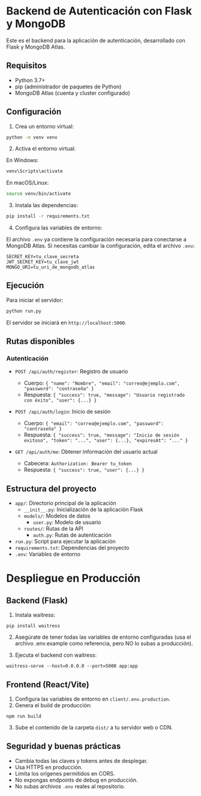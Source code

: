 # Backend de Autenticación con Flask y MongoDB

Este es el backend para la aplicación de autenticación, desarrollado con Flask y MongoDB Atlas.

## Requisitos

- Python 3.7+
- pip (administrador de paquetes de Python)
- MongoDB Atlas (cuenta y cluster configurado)

## Configuración

1. Crea un entorno virtual:

```bash
python -m venv venv
```

2. Activa el entorno virtual:

En Windows:
```bash
venv\Scripts\activate
```

En macOS/Linux:
```bash
source venv/bin/activate
```

3. Instala las dependencias:

```bash
pip install -r requirements.txt
```

4. Configura las variables de entorno:

El archivo `.env` ya contiene la configuración necesaria para conectarse a MongoDB Atlas. Si necesitas cambiar la configuración, edita el archivo `.env`:

```
SECRET_KEY=tu_clave_secreta
JWT_SECRET_KEY=tu_clave_jwt
MONGO_URI=tu_uri_de_mongodb_atlas
```

## Ejecución

Para iniciar el servidor:

```bash
python run.py
```

El servidor se iniciará en `http://localhost:5000`.

## Rutas disponibles

### Autenticación

- `POST /api/auth/register`: Registro de usuario
  - Cuerpo: `{ "name": "Nombre", "email": "correo@ejemplo.com", "password": "contraseña" }`
  - Respuesta: `{ "success": true, "message": "Usuario registrado con éxito", "user": {...} }`

- `POST /api/auth/login`: Inicio de sesión
  - Cuerpo: `{ "email": "correo@ejemplo.com", "password": "contraseña" }`
  - Respuesta: `{ "success": true, "message": "Inicio de sesión exitoso", "token": "...", "user": {...}, "expiresAt": "..." }`

- `GET /api/auth/me`: Obtener información del usuario actual
  - Cabecera: `Authorization: Bearer tu_token`
  - Respuesta: `{ "success": true, "user": {...} }`

## Estructura del proyecto

- `app/`: Directorio principal de la aplicación
  - `__init__.py`: Inicialización de la aplicación Flask
  - `models/`: Modelos de datos
    - `user.py`: Modelo de usuario
  - `routes/`: Rutas de la API
    - `auth.py`: Rutas de autenticación
- `run.py`: Script para ejecutar la aplicación
- `requirements.txt`: Dependencias del proyecto
- `.env`: Variables de entorno

# Despliegue en Producción

## Backend (Flask)

1. Instala waitress:

```
pip install waitress
```

2. Asegúrate de tener todas las variables de entorno configuradas (usa el archivo .env.example como referencia, pero NO lo subas a producción).

3. Ejecuta el backend con waitress:

```
waitress-serve --host=0.0.0.0 --port=5000 app:app
```

## Frontend (React/Vite)

1. Configura las variables de entorno en `client/.env.production`.
2. Genera el build de producción:

```
npm run build
```

3. Sube el contenido de la carpeta `dist/` a tu servidor web o CDN.

## Seguridad y buenas prácticas
- Cambia todas las claves y tokens antes de desplegar.
- Usa HTTPS en producción.
- Limita los orígenes permitidos en CORS.
- No expongas endpoints de debug en producción.
- No subas archivos `.env` reales al repositorio. 